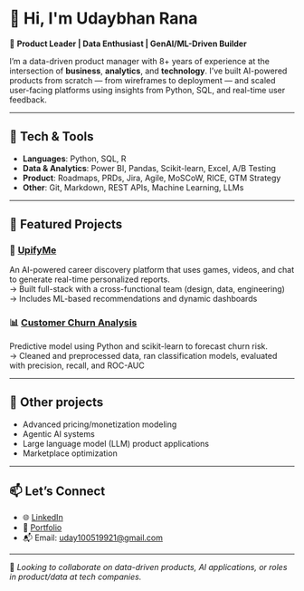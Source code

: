 # 👋 Hi, I'm Udaybhan Rana

🎯 **Product Leader | Data Enthusiast | GenAI/ML-Driven Builder**

I’m a data-driven product manager with 8+ years of experience at the intersection of **business**, **analytics**, and **technology**. I’ve built AI-powered products from scratch — from wireframes to deployment — and scaled user-facing platforms using insights from Python, SQL, and real-time user feedback.

---

## 🔧 Tech & Tools

- **Languages**: Python, SQL, R  
- **Data & Analytics**: Power BI, Pandas, Scikit-learn, Excel, A/B Testing  
- **Product**: Roadmaps, PRDs, Jira, Agile, MoSCoW, RICE, GTM Strategy  
- **Other**: Git, Markdown, REST APIs, Machine Learning, LLMs  

---

## 📌 Featured Projects

### 📱 [UpifyMe](https://github.com/udayrana11/Uday_Portfolio)  
An AI-powered career discovery platform that uses games, videos, and chat to generate real-time personalized reports.  
→ Built full-stack with a cross-functional team (design, data, engineering)  
→ Includes ML-based recommendations and dynamic dashboards  

### 📊 [Customer Churn Analysis](https://github.com/udayrana11/Customer-Churn-Analysis)  
Predictive model using Python and scikit-learn to forecast churn risk.  
→ Cleaned and preprocessed data, ran classification models, evaluated with precision, recall, and ROC-AUC  

---

## 🧠 Other projects

- Advanced pricing/monetization modeling  
- Agentic AI systems  
- Large language model (LLM) product applications  
- Marketplace optimization  

---

## 📫 Let’s Connect

- 🌐 [LinkedIn](https://www.linkedin.com/in/udaybhan-rana/)  
- 💼 [Portfolio](https://github.com/udayrana11/Uday_Portfolio)  
- 📬 Email: uday100519921@gmail.com  

---

🧭 *Looking to collaborate on data-driven products, AI applications, or roles in product/data at tech companies.*
